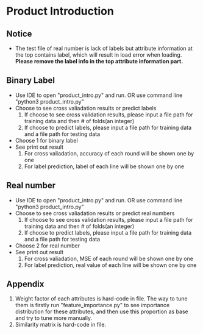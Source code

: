 # Product Introduction
## Notice
* The test file of real number is lack of labels but attribute information at the top contains label, which will result in load error when loading. **Please remove the label info in the top attribute information part.**

## Binary Label
* Use IDE to open "product\_intro.py" and run. OR use command line "python3 product\_intro.py"
* Choose to see cross valiadation results or predict labels
	1. If choose to see cross validation results, please input a file path for training data and then # of folds(an integer)
	2. If choose to predict labels, please input a file path for training data and a file path for testing data
* Choose 1 for binary label
* See print out result
	1. For cross valiadation, accuracy of each round will be shown one by one
	2. For label prediction, label of each line will be shown one by one

## Real number
* Use IDE to open "product\_intro.py" and run. OR use command line "python3 product\_intro.py"
* Choose to see cross valiadation results or predict real numbers
	1. If choose to see cross validation results, please input a file path for training data and then # of folds(an integer)
	2. If choose to predict labels, please input a file path for training data and a file path for testing data
* Choose 2 for real number
* See print out result
	1. For cross valiadation, MSE of each round will be shown one by one
	2. For label prediction, real value of each line will be shown one by one

## Appendix
1. Weight factor of each attributes is hard-code in file. The way to tune them is firstly run "feature\_importance.py" to see importance distribution for these attributes, and then use this proportion as base and try to tune more manually.
2. Similarity matrix is hard-code in file.